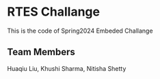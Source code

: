 # RTES Challange
This is the code of Spring2024 Embeded Challange
## Team Members 
Huaqiu Liu, Khushi Sharma, Nitisha Shetty
